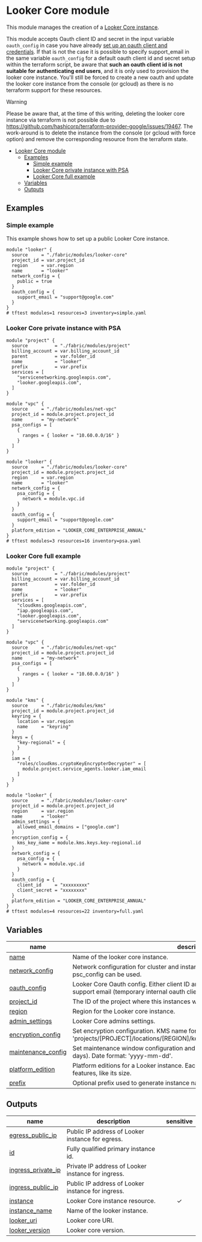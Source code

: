 # Looker Core module

This module manages the creation of a [Looker Core instance](https://cloud.google.com/looker/docs/looker-core).

This module accepts Oauth client ID and secret in the input variable `oauth_config` in case you have
already [set up an oauth client and credentials](https://cloud.google.com/looker/docs/looker-core-create-oauth).
If that is not the case it is possible to specify support_email in the same variable `oauth_config` for a default oauth
client id and secret setup within the terraform script, be aware that **such an oauth client id is not suitable for
authenticating end users**, and it is only used to provision the looker core instance.
You'll still be forced to create a new oauth and update the looker core instance from the console (or gcloud) as there
is no terraform support for these resources.


> [!WARNING]
> Please be aware that, at the time of this writing, deleting the looker core instance via terraform is not possible due
> to https://github.com/hashicorp/terraform-provider-google/issues/19467. The work-around is to delete the instance from the
> console (or gcloud with force option) and remove the corresponding resource from the terraform state.

<!-- TOC -->

* [Looker Core module](#looker-core-module)
    * [Examples](#examples)
        * [Simple example](#simple-example)
        * [Looker Core private instance with PSA](#looker-core-private-instance-with-psa)
        * [Looker Core full example](#looker-core-full-example)
    * [Variables](#variables)
    * [Outputs](#outputs)

<!-- TOC -->

## Examples

### Simple example

This example shows how to set up a public Looker Core instance.

```hcl
module "looker" {
  source     = "./fabric/modules/looker-core"
  project_id = var.project_id
  region     = var.region
  name       = "looker"
  network_config = {
    public = true
  }
  oauth_config = {
    support_email = "support@google.com"
  }
}
# tftest modules=1 resources=3 inventory=simple.yaml
```

### Looker Core private instance with PSA

```hcl
module "project" {
  source          = "./fabric/modules/project"
  billing_account = var.billing_account_id
  parent          = var.folder_id
  name            = "looker"
  prefix          = var.prefix
  services = [
    "servicenetworking.googleapis.com",
    "looker.googleapis.com",
  ]
}

module "vpc" {
  source     = "./fabric/modules/net-vpc"
  project_id = module.project.project_id
  name       = "my-network"
  psa_configs = [
    {
      ranges = { looker = "10.60.0.0/16" }
    }
  ]
}

module "looker" {
  source     = "./fabric/modules/looker-core"
  project_id = module.project.project_id
  region     = var.region
  name       = "looker"
  network_config = {
    psa_config = {
      network = module.vpc.id
    }
  }
  oauth_config = {
    support_email = "support@google.com"
  }
  platform_edition = "LOOKER_CORE_ENTERPRISE_ANNUAL"
}
# tftest modules=3 resources=16 inventory=psa.yaml
```

### Looker Core full example

```hcl
module "project" {
  source          = "./fabric/modules/project"
  billing_account = var.billing_account_id
  parent          = var.folder_id
  name            = "looker"
  prefix          = var.prefix
  services = [
    "cloudkms.googleapis.com",
    "iap.googleapis.com",
    "looker.googleapis.com",
    "servicenetworking.googleapis.com"
  ]
}

module "vpc" {
  source     = "./fabric/modules/net-vpc"
  project_id = module.project.project_id
  name       = "my-network"
  psa_configs = [
    {
      ranges = { looker = "10.60.0.0/16" }
    }
  ]
}

module "kms" {
  source     = "./fabric/modules/kms"
  project_id = module.project.project_id
  keyring = {
    location = var.region
    name     = "keyring"
  }
  keys = {
    "key-regional" = {
    }
  }
  iam = {
    "roles/cloudkms.cryptoKeyEncrypterDecrypter" = [
      module.project.service_agents.looker.iam_email
    ]
  }
}

module "looker" {
  source     = "./fabric/modules/looker-core"
  project_id = module.project.project_id
  region     = var.region
  name       = "looker"
  admin_settings = {
    allowed_email_domains = ["google.com"]
  }
  encryption_config = {
    kms_key_name = module.kms.keys.key-regional.id
  }
  network_config = {
    psa_config = {
      network = module.vpc.id
    }
  }
  oauth_config = {
    client_id     = "xxxxxxxxx"
    client_secret = "xxxxxxxx"
  }
  platform_edition = "LOOKER_CORE_ENTERPRISE_ANNUAL"
}
# tftest modules=4 resources=22 inventory=full.yaml
```
<!-- BEGIN TFDOC -->
## Variables

| name | description | type | required | default |
|---|---|:---:|:---:|:---:|
| [name](variables.tf#L85) | Name of the looker core instance. | <code>string</code> | ✓ |  |
| [network_config](variables.tf#L90) | Network configuration for cluster and instance. Only one between psa_config and psc_config can be used. | <code title="object&#40;&#123;&#10;  psa_config &#61; optional&#40;object&#40;&#123;&#10;    network            &#61; string&#10;    allocated_ip_range &#61; optional&#40;string&#41;&#10;    enable_public_ip   &#61; optional&#40;bool, false&#41;&#10;    enable_private_ip  &#61; optional&#40;bool, true&#41;&#10;  &#125;&#41;&#41;&#10;  public &#61; optional&#40;bool, false&#41;&#10;&#125;&#41;">object&#40;&#123;&#8230;&#125;&#41;</code> | ✓ |  |
| [oauth_config](variables.tf#L108) | Looker Core Oauth config. Either client ID and secret (existing oauth client) or support email (temporary internal oauth client setup) must be specified. | <code title="object&#40;&#123;&#10;  client_id     &#61; optional&#40;string, null&#41;&#10;  client_secret &#61; optional&#40;string, null&#41;&#10;  support_email &#61; optional&#40;string, null&#41;&#10;&#125;&#41;">object&#40;&#123;&#8230;&#125;&#41;</code> | ✓ |  |
| [project_id](variables.tf#L141) | The ID of the project where this instances will be created. | <code>string</code> | ✓ |  |
| [region](variables.tf#L146) | Region for the Looker core instance. | <code>string</code> | ✓ |  |
| [admin_settings](variables.tf#L17) | Looker Core admins settings. | <code title="object&#40;&#123;&#10;  allowed_email_domains &#61; list&#40;string&#41;&#10;&#125;&#41;">object&#40;&#123;&#8230;&#125;&#41;</code> |  | <code>null</code> |
| [encryption_config](variables.tf#L26) | Set encryption configuration. KMS name format: 'projects/[PROJECT]/locations/[REGION]/keyRings/[RING]/cryptoKeys/[KEY_NAME]'. | <code title="object&#40;&#123;&#10;  kms_key_name &#61; string&#10;&#125;&#41;">object&#40;&#123;&#8230;&#125;&#41;</code> |  | <code>null</code> |
| [maintenance_config](variables.tf#L35) | Set maintenance window configuration and maintenance deny period (up to 90 days). Date format: 'yyyy-mm-dd'. | <code title="object&#40;&#123;&#10;  maintenance_window &#61; optional&#40;object&#40;&#123;&#10;    day &#61; optional&#40;string, &#34;SUNDAY&#34;&#41;&#10;    start_time &#61; optional&#40;object&#40;&#123;&#10;      hours   &#61; optional&#40;number, 23&#41;&#10;      minutes &#61; optional&#40;number, 0&#41;&#10;      seconds &#61; optional&#40;number, 0&#41;&#10;      nanos   &#61; optional&#40;number, 0&#41;&#10;    &#125;&#41;, &#123;&#125;&#41;&#10;  &#125;&#41;, null&#41;&#10;  deny_maintenance_period &#61; optional&#40;object&#40;&#123;&#10;    start_date &#61; object&#40;&#123;&#10;      year  &#61; number&#10;      month &#61; number&#10;      day   &#61; number&#10;    &#125;&#41;&#10;    end_date &#61; object&#40;&#123;&#10;      year  &#61; number&#10;      month &#61; number&#10;      day   &#61; number&#10;    &#125;&#41;&#10;    start_time &#61; optional&#40;object&#40;&#123;&#10;      hours   &#61; optional&#40;number, 23&#41;&#10;      minutes &#61; optional&#40;number, 0&#41;&#10;      seconds &#61; optional&#40;number, 0&#41;&#10;      nanos   &#61; optional&#40;number, 0&#41;&#10;    &#125;&#41;, &#123;&#125;&#41;&#10;  &#125;&#41;, null&#41;&#10;&#125;&#41;">object&#40;&#123;&#8230;&#125;&#41;</code> |  | <code>&#123;&#125;</code> |
| [platform_edition](variables.tf#L121) | Platform editions for a Looker instance. Each edition maps to a set of instance features, like its size. | <code>string</code> |  | <code>&#34;LOOKER_CORE_TRIAL&#34;</code> |
| [prefix](variables.tf#L131) | Optional prefix used to generate instance names. | <code>string</code> |  | <code>null</code> |

## Outputs

| name | description | sensitive |
|---|---|:---:|
| [egress_public_ip](outputs.tf#L17) | Public IP address of Looker instance for egress. |  |
| [id](outputs.tf#L22) | Fully qualified primary instance id. |  |
| [ingress_private_ip](outputs.tf#L27) | Private IP address of Looker instance for ingress. |  |
| [ingress_public_ip](outputs.tf#L32) | Public IP address of Looker instance for ingress. |  |
| [instance](outputs.tf#L37) | Looker Core instance resource. | ✓ |
| [instance_name](outputs.tf#L43) | Name of the looker instance. |  |
| [looker_uri](outputs.tf#L48) | Looker core URI. |  |
| [looker_version](outputs.tf#L53) | Looker core version. |  |
<!-- END TFDOC -->
